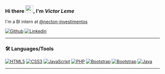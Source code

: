 ### Hi there <img src="https://github.com/souvikguria98/souvikguria98/blob/master/Hi.gif" width="25">, I'm **_Victor Leme_**

I'm a BI intern at [@necton-investimentos](https://www.necton.com.br/)

[![Github](https://img.shields.io/badge/-Github-000?style=flat-square&logo=Github&logoColor=white&link=https://github.com/Vic-Tec)](https://github.com/Vic-Tec)
[![Linkedin](https://img.shields.io/badge/-LinkedIn-blue?style=flat-square&logo=Linkedin&logoColor=white&link=https://www.linkedin.com/in/victorleme/)](https://www.linkedin.com/in/victorleme/)

---

### :hammer_and_wrench: Languages/Tools

[![HTML5](https://img.shields.io/badge/-HTML5-%23E44D27?style=flat-square&logo=html5&logoColor=ffffff)](https://www.w3schools.com/html/)
[![CSS3](https://img.shields.io/badge/-CSS3-%231572B6?style=flat-square&logo=css3&logoColor=ffffff)](https://www.w3schools.com/css/)
[![JavaScript](https://img.shields.io/badge/-JavaScript-%23efd81d?style=flat-square&logo=javascript&logoColor=000000)](https://www.w3schools.com/js/)
[![PHP](https://img.shields.io/badge/-PHP-%237377ad?style=flat-square&logo=php&logoColor=ffffff)](https://www.php.net/)
[![Bootstrap](https://img.shields.io/badge/-Bootstrap-blueviolet?style=flat-square&logo=bootstrap&logoColor=ffffff)](https://getbootstrap.com//)
[![Bootstrap](https://img.shields.io/badge/-Bootstrap-blueviolet?style=flat-square&logo=dbeaver&logoColor=ffffff)](https://getbootstrap.com//)
[![Java](https://img.shields.io/badge/-Java-red?style=flat-square&logo=java&logoColor=ffffff)](https://www.java.com/pt-BR/)


---
<!--
### :books: Learning

#### I'm currently learning:
- [![Kotlin](https://img.shields.io/badge/-Kotlin-000?style=flat-square&logo=kotlin)](https://kotlinlang.org/)
- [![Android](https://img.shields.io/badge/-Android-000?style=flat-square&logo=android)](https://www.android.com/)
- [![Flutter](https://img.shields.io/badge/-Flutter-000?style=flat-square&logo=flutter)](https://flutter.dev/)

---

<table border="3">
  <tr>
    <td>
      <img src="https://github-readme-stats.vercel.app/api/top-langs/?username=BrunoBrasolin&show_icons=true&title_color=fff&icon_color=00d9ff&text_color=fff&bg_color=0d1117" alt="Top Languages" />
    </td>
    <td>
<img src="https://github-readme-stats.vercel.app/api/?username=BrunoBrasolin&show_icons=true&title_color=fff&icon_color=00d9ff&text_color=fff&bg_color=0d1117" alt="Top Languages" />
    </td>
  </tr>
</table>


**Vic-Tec/Vic-Tec** is a ✨ _special_ ✨ repository because its `README.md` (this file) appears on your GitHub profile.

Here are some ideas to get you started:

- 🔭 I’m currently working on ...
- 🌱 I’m currently learning ...
- 👯 I’m looking to collaborate on ...
- 🤔 I’m looking for help with ...
- 💬 Ask me about ...
- 📫 How to reach me: ...
- 😄 Pronouns: ...
- ⚡ Fun fact: ...
-->
